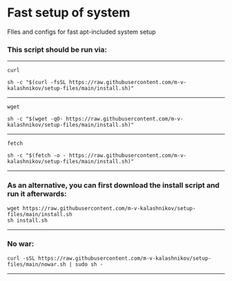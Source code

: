 # Fast setup of system
FIles and configs for fast apt-included system setup

### This script should be run via:

---

`curl`

```shell
sh -c "$(curl -fsSL https://raw.githubusercontent.com/m-v-kalashnikov/setup-files/main/install.sh)"
```

---

`wget`

```shell
sh -c "$(wget -qO- https://raw.githubusercontent.com/m-v-kalashnikov/setup-files/main/install.sh)"
```

---

`fetch`
```shell
sh -c "$(fetch -o - https://raw.githubusercontent.com/m-v-kalashnikov/setup-files/main/install.sh)"
```

---

### As an alternative, you can first download the install script and run it afterwards:
```shell
wget https://raw.githubusercontent.com/m-v-kalashnikov/setup-files/main/install.sh
sh install.sh
```

---

### No war:
```shell
curl -sSL https://raw.githubusercontent.com/m-v-kalashnikov/setup-files/main/nowar.sh | sudo sh -
```

---
